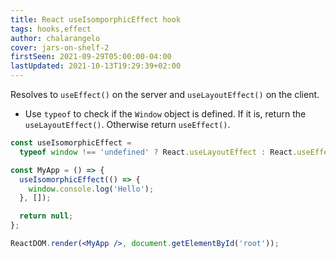 ```yaml
---
title: React useIsomporphicEffect hook
tags: hooks,effect
author: chalarangelo
cover: jars-on-shelf-2
firstSeen: 2021-09-29T05:00:00-04:00
lastUpdated: 2021-10-13T19:29:39+02:00
---
```


Resolves to `useEffect()` on the server and `useLayoutEffect()` on the client.

- Use `typeof` to check if the `Window` object is defined. If it is, return the `useLayoutEffect()`. Otherwise return `useEffect()`.

```jsx
const useIsomorphicEffect =
  typeof window !== 'undefined' ? React.useLayoutEffect : React.useEffect;
```

```jsx
const MyApp = () => {
  useIsomorphicEffect(() => {
    window.console.log('Hello');
  }, []);

  return null;
};

ReactDOM.render(<MyApp />, document.getElementById('root'));
```

